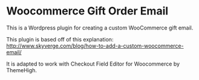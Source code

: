 Woocommerce Gift Order Email
=================================

This is a Wordpress plugin for creating a custom WooCommerce gift email.

This plugin is based off of this explanation: http://www.skyverge.com/blog/how-to-add-a-custom-woocommerce-email/

It is adapted to work with Checkout Field Editor for Woocommerce by ThemeHigh. 
